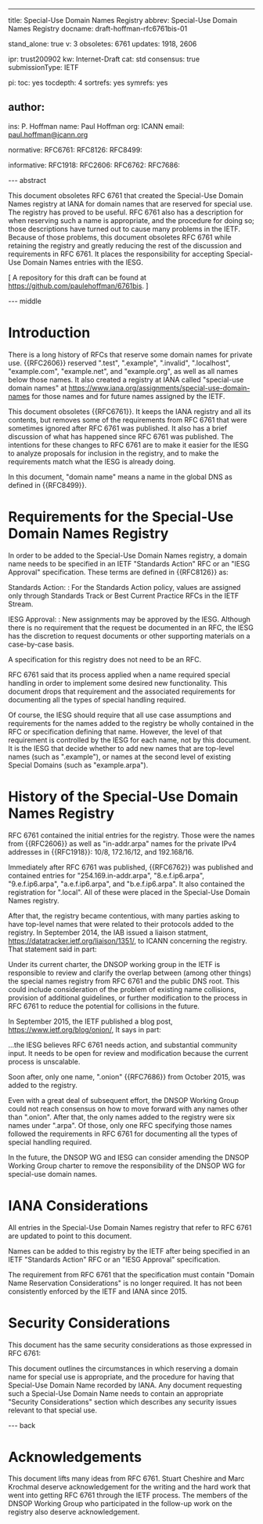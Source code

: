 ---
title: Special-Use Domain Names Registry
abbrev: Special-Use Domain Names Registry
docname: draft-hoffman-rfc6761bis-01

stand_alone: true
v: 3
obsoletes: 6761
updates: 1918, 2606

ipr: trust200902
kw: Internet-Draft
cat: std
consensus: true
submissionType: IETF

pi:
  toc: yes
  tocdepth: 4
  sortrefs: yes
  symrefs: yes

author:
 -
   ins: P. Hoffman
   name: Paul Hoffman
   org: ICANN
   email: paul.hoffman@icann.org

normative:
  RFC6761:
  RFC8126:
  RFC8499:

informative:
  RFC1918:
  RFC2606:
  RFC6762:
  RFC7686:

--- abstract

This document obsoletes RFC 6761 that created the Special-Use Domain Names registry at IANA for domain names that are reserved for special use.
The registry has proved to be useful. RFC 6761 also has a description for when reserving such a name is appropriate,
and the procedure for doing so; those descriptions have turned out to cause many problems in the IETF.
Because of those problems, this document obsoletes RFC 6761 while retaining the registry
and greatly reducing the rest of the discussion and requirements in RFC 6761. It places the responsibility for
accepting Special-Use Domain Names entries with the IESG.

\[ A repository for this draft can be found at <https://github.com/paulehoffman/6761bis>. \]


--- middle

# Introduction

There is a long history of RFCs that reserve some domain names for private use.
{{RFC2606}} reserved ".test", ".example", ".invalid", ".localhost", "example.com", "example.net", and "example.org",
as well as all names below those names.
It also created a registry at IANA called "special-use domain names"
at <https://www.iana.org/assignments/special-use-domain-names>
for those names and for future names assigned by the IETF.

This document obsoletes {{RFC6761}}.
It keeps the IANA registry and all its contents, but removes some of the requirements from RFC 6761 that were 
sometimes ignored after RFC 6761 was published.
It also has a brief discussion of what has happened since RFC 6761 was published.
The intentions for these changes to RFC 6761 are to make it easier for the IESG to analyze proposals for inclusion
in the registry, and to make the requirements match what the IESG is already doing.

In this document, "domain name" means a name in the global DNS as defined in {{RFC8499}}.


# Requirements for the Special-Use Domain Names Registry

In order to be added to the Special-Use Domain Names registry, a domain name needs to be specified
in an IETF "Standards Action" RFC or an "IESG Approval" specification. These terms are defined in {{RFC8126}}
as:

Standards Action:
: For the Standards Action policy, values are assigned only through
Standards Track or Best Current Practice RFCs in the IETF Stream.

IESG Approval:
: New assignments may be approved by the IESG.  Although there is no
requirement that the request be documented in an RFC, the IESG has
the discretion to request documents or other supporting materials on
a case-by-case basis.

A specification for this registry does not need to be an RFC.

RFC 6761 said that its process applied when a name required special handling in order to implement some desired new functionality.
This document drops that requirement and the associated requirements for documenting all the types of special handling required.

Of course, the IESG should require that all use case assumptions and requirements for the names added to the registry
be wholly contained in the RFC or specification defining that name.
However, the level of that requirement is controlled by the IESG for each name, not by this document.
It is the IESG that decide whether to add new names that are top-level names (such as ".example"),
or names at the second level of existing Special Domains (such as "example.arpa").


# History of the Special-Use Domain Names Registry

RFC 6761 contained the initial entries for the registry. Those were the names from {{RFC2606}} as well as
"in-addr.arpa" names for the private IPv4 addresses in {{RFC1918}}: 10/8, 172.16/12, and 192.168/16.

Immediately after RFC 6761 was published, {{RFC6762}} was published and contained entries for
"254.169.in-addr.arpa", "8.e.f.ip6.arpa", "9.e.f.ip6.arpa", "a.e.f.ip6.arpa", and "b.e.f.ip6.arpa".
It also contained the registration for ".local".
All of these were placed in the Special-Use Domain Names registry.

After that, the registry became contentious, with many parties asking to have top-level names that were related
to their protocols added to the registry. In September 2014, the IAB issued a liaison statment,
<https://datatracker.ietf.org/liaison/1351/>, to ICANN concerning the registry.
That statement said in part:

  Under its current charter, the DNSOP working group in the IETF is
  responsible to review and clarify the overlap between (among other
  things) the special names registry from RFC 6761 and the public DNS
  root. This could include consideration of the problem of existing name
  collisions, provision of additional guidelines, or further
  modification to the process in RFC 6761 to reduce the potential for
  collisions in the future.

In September 2015, the IETF published a blog post, <https://www.ietf.org/blog/onion/>,
It says in part:

  ...the IESG believes RFC 6761 needs action, and substantial community
  input. It needs to be open for review and modification because the
  current process is unscalable. 

Soon after, only one name, ".onion" {{RFC7686}} from October 2015, was added to the registry.

Even with a great deal of subsequent effort, the DNSOP Working Group could not reach consensus on how to move forward with any names other than ".onion".
After that, the only names added to the registry were six names under ".arpa".
Of those, only one RFC specifying those names followed the requirements in RFC 6761 for documenting all the types of special handling required.

In the future, the DNSOP WG and IESG can consider amending the DNSOP Working Group charter to remove the responsibility of the DNSOP WG for special-use domain names.


# IANA Considerations

All entries in the Special-Use Domain Names registry that refer to RFC 6761 are updated to point to this document.

Names can be added to this registry by the IETF after being specified in an IETF "Standards Action" RFC or an "IESG Approval" specification.

The requirement from RFC 6761 that the specification must contain "Domain Name Reservation Considerations" is no longer required.
It has not been consistently enforced by the IETF and IANA since 2015.


# Security Considerations

This document has the same security considerations as those expressed in RFC 6761:

This document outlines the circumstances in which reserving a domain
name for special use is appropriate, and the procedure for having
that Special-Use Domain Name recorded by IANA.  Any document
requesting such a Special-Use Domain Name needs to contain an
appropriate "Security Considerations" section which describes any
security issues relevant to that special use.


--- back

# Acknowledgements

This document lifts many ideas from RFC 6761.
Stuart Cheshire and Marc Krochmal deserve acknowledgement for the writing and the hard work
that went into getting RFC 6761 through the IETF process.
The members of the DNSOP Working Group who participated in the follow-up work on the registry also deserve acknowledgement.
